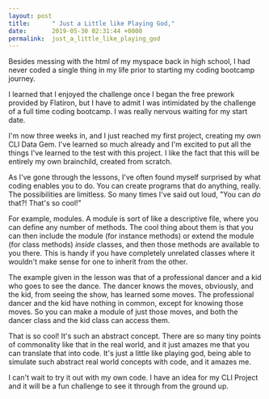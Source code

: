 ```yaml
---
layout: post
title:      " Just a Little like Playing God,"
date:       2019-05-30 02:31:44 +0000
permalink:  just_a_little_like_playing_god
---
```



Besides messing with the html of my myspace back in high school, I had never coded a single thing in my life prior to starting my coding bootcamp journey. 

I learned that I enjoyed the challenge once I began the free prework provided by Flatiron, but I have to admit I was intimidated by the challenge of a full time coding bootcamp. I was really nervous waiting for my start date. 

I'm now three weeks in, and I just reached my first project, creating my own CLI Data Gem. I've learned so much already and I'm excited to put all the things I've learned to the test with this project. I like the fact that this will be entirely my own brainchild, created from scratch.

As I've gone through the lessons, I've often found myself surprised by what coding enables you to do. You can create programs that do anything, really. The possibilities are limitless. So many times I've said out loud, "You can *do* that?! That's so cool!" 

For example, modules. A module is sort of like a descriptive file, where you can define any number of methods. The cool thing about them is that you can then include the module (for instance methods) or extend the module (for class methods) *inside* classes, and then those methods are available to you there. This is handy if you have completely unrelated classes where it wouldn't make sense for one to inherit from the other. 

The example given in the lesson was that of a professional dancer and a kid who goes to see the dance. The dancer knows the moves, obviously, and the kid, from seeing the show, has learned some moves. The professional dancer and the kid have nothing in common, except for knowing those moves. So you can make a module of just those moves, and both the dancer class and the kid class can access them. 

That is so cool! It's such an abstract concept. There are so many tiny points of commonality like that in the real world, and it just amazes me that you can translate that into code. It's just a little like playing god, being able to simulate such abstract real world concepts with code, and it amazes me. 

I can't wait to try it out with my own code. I have an idea for my CLI Project and it will be a fun challenge to see it through from the ground up.
